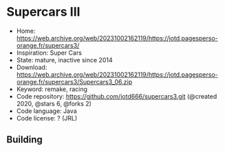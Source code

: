# Supercars III

- Home: https://web.archive.org/web/20231002162119/https://jotd.pagesperso-orange.fr/supercars3/
- Inspiration: Super Cars
- State: mature, inactive since 2014
- Download: https://web.archive.org/web/20231002162119/https://jotd.pagesperso-orange.fr/supercars3/Supercars3_06.zip
- Keyword: remake, racing
- Code repository: https://github.com/jotd666/supercars3.git (@created 2020, @stars 6, @forks 2)
- Code language: Java
- Code license: ? (JRL)

## Building
